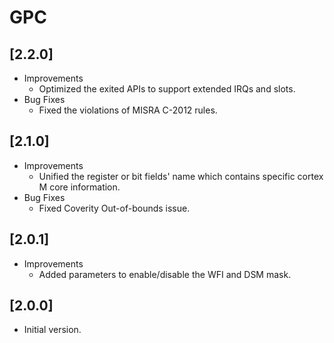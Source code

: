 # GPC

## [2.2.0]

- Improvements
  - Optimized the exited APIs to support extended IRQs and slots.
- Bug Fixes
  - Fixed the violations of MISRA C-2012 rules.

## [2.1.0]

- Improvements
  - Unified the register or bit fields' name which contains specific cortex M core information.
- Bug Fixes
  - Fixed Coverity Out-of-bounds issue.

## [2.0.1]

- Improvements
  - Added parameters to enable/disable the WFI and DSM mask.

## [2.0.0]

- Initial version.
